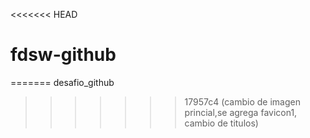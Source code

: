 <<<<<<< HEAD
# fdsw-github
=======
desafio_github
>>>>>>> 17957c4 (cambio de imagen princial,se agrega favicon1, cambio de titulos)
